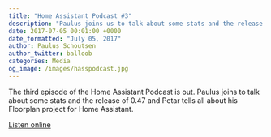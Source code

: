 ```yaml
---
title: "Home Assistant Podcast #3"
description: "Paulus joins us to talk about some stats and the release of 0.47 and Petar tells us all about his Floorplan project for Home Assistant"
date: 2017-07-05 00:01:00 +0000
date_formatted: "July 05, 2017"
author: Paulus Schoutsen
author_twitter: balloob
categories: Media
og_image: /images/hasspodcast.jpg
---
```


The third episode of the Home Assistant Podcast is out. Paulus joins to talk about some stats and the release of 0.47 and Petar tells all about his Floorplan project for Home Assistant.

[Listen online][episode]

[episode]: https://hasspodcast.io/ha003/

